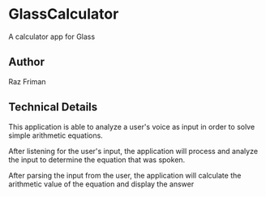 GlassCalculator
===============

A calculator app for Glass

Author
------
Raz Friman


Technical Details
-------

This application is able to analyze a user's voice as input in order to solve simple arithmetic equations.

After listening for the user's input, the application will process and analyze the input to determine the equation that was spoken.

After parsing the input from the user, the application will calculate the arithmetic value of the equation and display the answer
